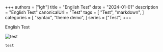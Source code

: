+++
authors = ["lgh"]
title = "English Test"
date = "2024-01-01"
description = "English Test"
canonicalUrl = "Test"
tags = [
    "Test",
    "markdown",
]
categories = [
    "syntax",
    "theme demo",
]
series = ["Test"]
+++

English Test

![test](/images/N90.jpg)

```cs
test
```